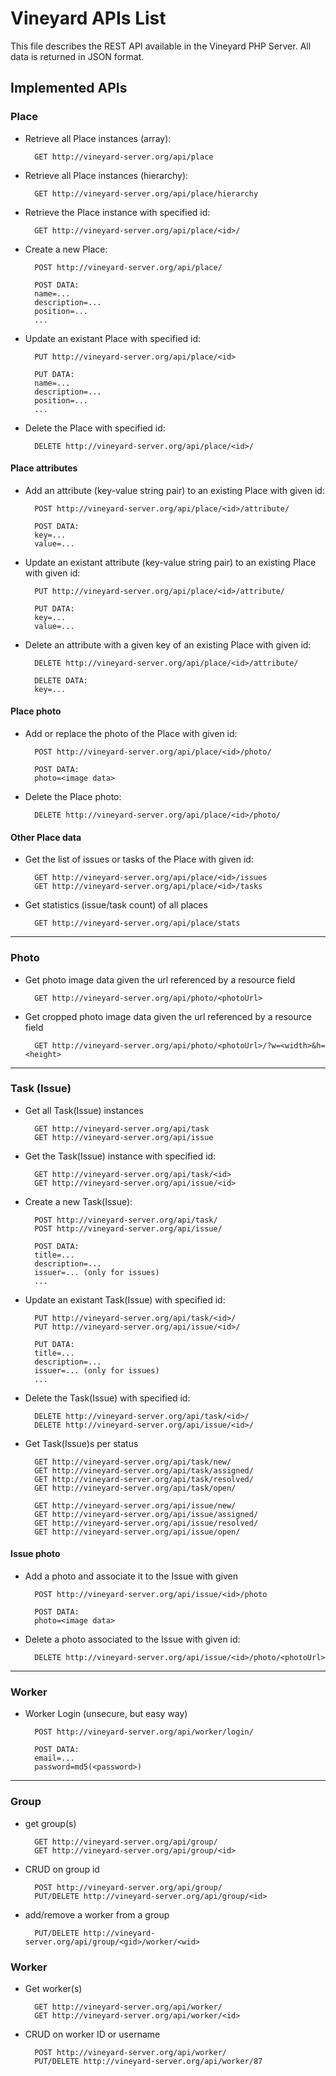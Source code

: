 
Vineyard APIs List
=============

This file describes the REST API available in the Vineyard PHP Server.
All data is returned in JSON format.

Implemented APIs
-----------

### Place

* Retrieve all Place instances (array):

        GET http://vineyard-server.org/api/place

* Retrieve all Place instances (hierarchy):

        GET http://vineyard-server.org/api/place/hierarchy

* Retrieve the Place instance with specified id:

        GET http://vineyard-server.org/api/place/<id>/

* Create a new Place:

        POST http://vineyard-server.org/api/place/

        POST DATA:
        name=...
        description=...
        position=...
        ...

* Update an existant Place with specified id:

        PUT http://vineyard-server.org/api/place/<id>

        PUT DATA:
        name=...
        description=...
        position=...
        ...

* Delete the Place with specified id:

        DELETE http://vineyard-server.org/api/place/<id>/

#### Place attributes

* Add an attribute (key-value string pair) to an existing Place with given id:

        POST http://vineyard-server.org/api/place/<id>/attribute/

        POST DATA:
        key=...
        value=...

* Update an existant attribute (key-value string pair) to an existing Place with given id:

        PUT http://vineyard-server.org/api/place/<id>/attribute/

        PUT DATA:
        key=...
        value=...

* Delete an attribute with a given key of an existing Place with given id:

        DELETE http://vineyard-server.org/api/place/<id>/attribute/

        DELETE DATA:
        key=...

#### Place photo

* Add or replace the photo of the Place with given id:

        POST http://vineyard-server.org/api/place/<id>/photo/

        POST DATA:
        photo=<image data>

* Delete the Place photo:

        DELETE http://vineyard-server.org/api/place/<id>/photo/

#### Other Place data

* Get the list of issues or tasks of the Place with given id:

        GET http://vineyard-server.org/api/place/<id>/issues
        GET http://vineyard-server.org/api/place/<id>/tasks

* Get statistics (issue/task count) of all places

        GET http://vineyard-server.org/api/place/stats

---

### Photo

* Get photo image data given the url referenced by a resource field

        GET http://vineyard-server.org/api/photo/<photoUrl>

* Get cropped photo image data given the url referenced by a resource field

        GET http://vineyard-server.org/api/photo/<photoUrl>/?w=<width>&h=<height>

---

### Task (Issue)

* Get all Task(Issue) instances

        GET http://vineyard-server.org/api/task
        GET http://vineyard-server.org/api/issue

* Get the Task(Issue) instance with specified id:

        GET http://vineyard-server.org/api/task/<id>
        GET http://vineyard-server.org/api/issue/<id>


* Create a new Task(Issue):

        POST http://vineyard-server.org/api/task/
        POST http://vineyard-server.org/api/issue/

        POST DATA:
        title=...
        description=...
        issuer=... (only for issues)
        ...

* Update an existant Task(Issue) with specified id:

		PUT	http://vineyard-server.org/api/task/<id>/
        PUT	http://vineyard-server.org/api/issue/<id>/

        PUT DATA:
        title=...
        description=...
        issuer=... (only for issues)
        ...

* Delete the Task(Issue) with specified id:

        DELETE http://vineyard-server.org/api/task/<id>/
        DELETE http://vineyard-server.org/api/issue/<id>/


* Get Task(Issue)s per status

        GET http://vineyard-server.org/api/task/new/
        GET http://vineyard-server.org/api/task/assigned/
        GET http://vineyard-server.org/api/task/resolved/
        GET http://vineyard-server.org/api/task/open/

        GET http://vineyard-server.org/api/issue/new/
        GET http://vineyard-server.org/api/issue/assigned/
        GET http://vineyard-server.org/api/issue/resolved/
        GET http://vineyard-server.org/api/issue/open/

#### Issue photo

* Add a photo and associate it to the Issue with given <id>

        POST http://vineyard-server.org/api/issue/<id>/photo

        POST DATA:
        photo=<image data>

* Delete a photo associated to the Issue with given id:

        DELETE http://vineyard-server.org/api/issue/<id>/photo/<photoUrl>

---

### Worker

* Worker Login (unsecure, but easy way)

        POST http://vineyard-server.org/api/worker/login/

        POST DATA:
        email=...
        password=md5(<password>)

---

### Group

* get group(s)

        GET http://vineyard-server.org/api/group/
        GET http://vineyard-server.org/api/group/<id>

* CRUD on group id

        POST http://vineyard-server.org/api/group/
        PUT/DELETE http://vineyard-server.org/api/group/<id>

* add/remove a worker from a group

        PUT/DELETE http://vineyard-server.org/api/group/<gid>/worker/<wid>

### Worker

* Get worker(s)

        GET http://vineyard-server.org/api/worker/
        GET http://vineyard-server.org/api/worker/<id>

* CRUD on worker ID or username

        POST http://vineyard-server.org/api/worker/
        PUT/DELETE http://vineyard-server.org/api/worker/87